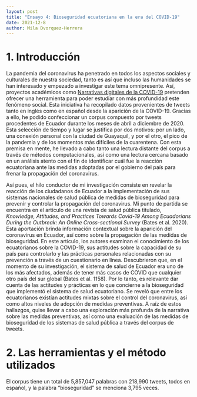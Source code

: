```yaml
---
layout: post
title: "Ensayo 4: Bioseguridad ecuatoriana en la era del COVID-19"
date: 2021-12-8
author: Mila Dvorquez-Herrera
---
```


# 1.	Introducción 

  La pandemia del coronavirus ha penetrado en todos los aspectos sociales y culturales de nuestra sociedad, tanto es así que incluso las humanidades se han interesado y empezado a investigar este tema omnipresente. Así, proyectos académicos como [Narrativas digitales de la COVID-19](https://covid.dh.miami.edu/) pretenden ofrecer una herramienta para poder estudiar con más profundidad este fenómeno social. Esta iniciativa ha recopilado datos provenientes de tweets tanto en inglés como en español desde la aparición de la COVID-19. Gracias a ello, he podido confeccionar un corpus compuesto por tweets procedentes de Ecuador durante los meses de abril a diciembre de 2020. Esta selección de tiempo y lugar se justifica por dos motivos: por un lado, una conexión personal con la ciudad de Guayaquil, y por el otro, el pico de la pandemia y de los momentos más difíciles de la cuarentena. Con esta premisa en mente, he llevado a cabo tanto una lectura distante del corpus a través de métodos computacionales, así como una lectura cercana basado en un análisis atento con el fin de identificar cuál fue la reacción ecuatoriana ante las medidas adoptadas por el gobierno del país para frenar la propagación del coronavirus. 

  Así pues, el hilo conductor de mi investigación consiste en revelar la reacción de los ciudadanos de Ecuador a la implementación de sus sistemas nacionales de salud pública de medidas de bioseguridad para prevenir y controlar la propagación del coronavirus. Mi punto de partida se encuentra en el artículo de una revista de salud pública titulado, *Knowledge, Attitudes, and Practices Towards Covid-19 Among Ecuadorians During the Outbreak: An Online Cross-sectional Survey* (Bates et al. 2020). Esta aportación brinda información contextual sobre la aparición del coronavirus en Ecuador, así como sobre la propagación de las medidas de bioseguridad. En este artículo, los autores examinan el conocimiento de los ecuatorianos sobre la COVID-19, sus actitudes sobre la capacidad de su país para controlarlo y las prácticas personales relacionadas con su prevención a través de un cuestionario en línea. Descubrieron que, en el momento de su investigación, el sistema de salud de Ecuador era uno de los más afectados, además de tener más casos de COVID que cualquier otro país del sur global (Bates et al. 1158). Por lo tanto, es relevante dar cuenta de las actitudes y prácticas en lo que concierne a la bioseguridad que implementó el sistema de salud ecuatoriano. Se reveló que entre los ecuatorianos existían actitudes mixtas sobre el control del coronavirus, así como altos niveles de adopción de medidas preventivas. A raíz de estos hallazgos, quise llevar a cabo una exploración más profunda de la narrativa sobre las medidas preventivas, así como una evaluación de las medidas de bioseguridad de los sistemas de salud pública a través del corpus de tweets.

# 2. Las herramientas y el método utilizados

El corpus tiene un total de 5,857,047 palabras con 218,990 tweets, todos en español, y la palabra “bioseguridad” se menciona 3,795 veces. 

